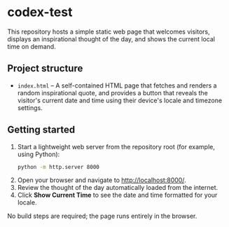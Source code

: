 # codex-test

This repository hosts a simple static web page that welcomes visitors, displays an inspirational thought of the day, and shows the current local time on demand.

## Project structure

- `index.html` – A self-contained HTML page that fetches and renders a random inspirational quote, and provides a button that reveals the visitor's current date and time using their device's locale and timezone settings.

## Getting started

1. Start a lightweight web server from the repository root (for example, using Python):
   ```bash
   python -m http.server 8000
   ```
2. Open your browser and navigate to [http://localhost:8000/](http://localhost:8000/).
3. Review the thought of the day automatically loaded from the internet.
4. Click **Show Current Time** to see the date and time formatted for your locale.

No build steps are required; the page runs entirely in the browser.
